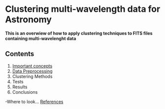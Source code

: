 Clustering multi-wavelength data for Astronomy
==========
**This is an overwiew of how to apply clustering techniques to FITS files containing multi-wavelenght data**

Contents
----------
1. [Important concepts](https://github.com/LaurethTeX/Clustering/blob/master/Concepts.md)
2. [Data Preprocessing](https://github.com/LaurethTeX/Clustering/blob/master/Preprocessing.md)
3. Clustering Methods
4. Tests
5. Results
6. Conclusions

 -Where to look... [References](https://github.com/LaurethTeX/Clustering/blob/master/References.md)
